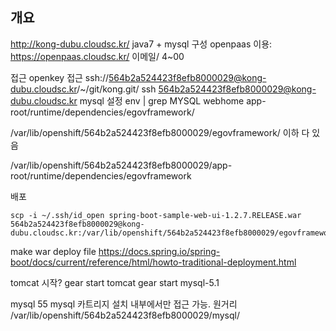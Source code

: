 ## 개요
http://kong-dubu.cloudsc.kr/
java7 + mysql 구성
openpaas 이용:  https://openpaas.cloudsc.kr/
이메일/ 4~00

접근 openkey 접근
ssh://564b2a524423f8efb8000029@kong-dubu.cloudsc.kr/~/git/kong.git/
ssh 564b2a524423f8efb8000029@kong-dubu.cloudsc.kr
mysql 설정
env | grep MYSQL
webhome
app-root/runtime/dependencies/egovframework/

/var/lib/openshift/564b2a524423f8efb8000029/egovframework/ 이하 다 있음

/var/lib/openshift/564b2a524423f8efb8000029/app-root/runtime/dependencies/egovframework

배포

```
scp -i ~/.ssh/id_open spring-boot-sample-web-ui-1.2.7.RELEASE.war 564b2a524423f8efb8000029@kong-dubu.cloudsc.kr:/var/lib/openshift/564b2a524423f8efb8000029/egovframework/webapps

```

make war deploy file
https://docs.spring.io/spring-boot/docs/current/reference/html/howto-traditional-deployment.html

tomcat 시작?
gear start tomcat
gear start mysql-5.1

mysql 55
mysql 카트리지 설치
내부에서만 접근 가능. 원거리
/var/lib/openshift/564b2a524423f8efb8000029/mysql/
